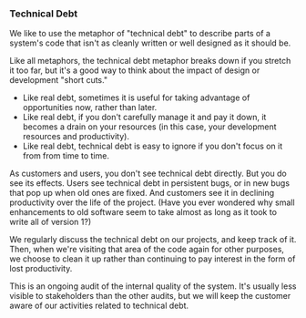 ### Technical Debt

We like to use the metaphor of "technical debt" to describe parts of a
system's code that isn't as cleanly written or well designed as it should be.

Like all metaphors, the technical debt metaphor breaks down if you stretch it too far,
but it's a good way to think about the impact of design or development "short cuts."

* Like real debt, sometimes it is useful for taking advantage of opportunities now,
  rather than later.
* Like real debt, if you don't carefully manage it and pay it down,
  it becomes a drain on your resources
  (in this case, your development resources and productivity).
* Like real debt, technical debt is easy to ignore if you don't focus on it from
  from time to time.

As customers and users, you don't see technical debt directly.
But you do see its effects.
Users see technical debt in persistent bugs, or in new bugs that pop up when old ones are fixed.
And customers see it in declining productivity over the life of the project.
(Have you ever wondered why small enhancements to old software seem to take
almost as long as it took to write all of version 1?)

We regularly discuss the technical debt on our projects, and keep track of it.
Then, when we're visiting that area of the code again for other purposes, we choose
to clean it up rather than continuing to pay interest in the form of lost productivity.

This is an ongoing audit of the internal quality of the system.
It's usually less visible to stakeholders than the other audits,
but we will keep the customer aware of our activities related to technical debt.
